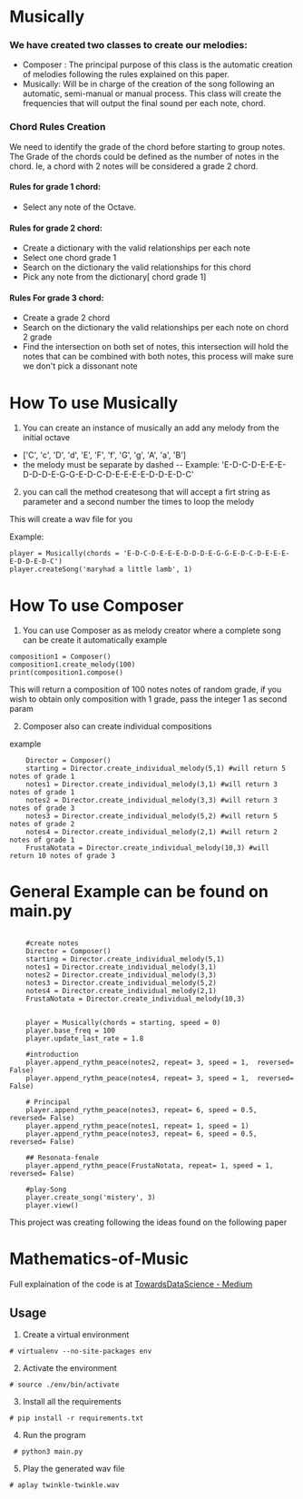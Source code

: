 # Musically 

### We have created two classes to create our melodies:

- Composer : The principal purpose of this class is the automatic creation of melodies following the rules explained on this paper. 
- Musically: Will be in charge of the creation of the song following an automatic, semi-manual or manual process. This class will create the frequencies that will output the final sound per each note, chord. 


### Chord Rules Creation

We need to identify the grade of the chord before starting to group notes. The Grade of the chords could be defined as the number of notes in the chord. Ie, a chord with 2 notes will be considered a grade 2 chord. 

#### Rules for  grade 1 chord:
- Select any note of the Octave.
#### Rules for grade 2 chord:
- Create a dictionary with the valid relationships per each note
- Select one chord grade 1
- Search on the dictionary the valid relationships for this chord
- Pick any note from the dictionary[ chord grade 1]
#### Rules For grade 3 chord:
- Create a grade 2 chord
- Search on the dictionary the valid relationships per each note on chord 2 grade
- Find the intersection on both set of notes, this intersection will hold the notes that can be combined with both notes, this process will make sure we don't pick a dissonant note 



# How To use Musically

1. You can create an instance of musically an add any melody from the initial octave 
- ['C', 'c', 'D', 'd', 'E', 'F', 'f', 'G', 'g', 'A', 'a', 'B']
- the melody must be separate by dashed 
-- Example: 'E-D-C-D-E-E-E-D-D-D-E-G-G-E-D-C-D-E-E-E-E-D-D-E-D-C'

2. you can call the method createsong that will accept a firt string as parameter and a second number the times to loop the melody

This will create a wav file for you

Example:

```
player = Musically(chords = 'E-D-C-D-E-E-E-D-D-D-E-G-G-E-D-C-D-E-E-E-E-D-D-E-D-C')
player.createSong('maryhad a little lamb', 1)
```

# How To use Composer

1. You can use Composer as as melody creator where a complete song can be create it automatically
example 

```
composition1 = Composer()
composition1.create_melody(100)
print(composition1.compose()
```

This will return a composition of 100 notes notes of random grade, if you wish to obtain only composition with 1 grade, pass the integer 1 as second param

2. Composer also can create individual compositions 

example 

```
    Director = Composer()
    starting = Director.create_individual_melody(5,1) #will return 5 notes of grade 1
    notes1 = Director.create_individual_melody(3,1) #will return 3 notes of grade 1
    notes2 = Director.create_individual_melody(3,3) #will return 3 notes of grade 3
    notes3 = Director.create_individual_melody(5,2) #will return 5 notes of grade 2
    notes4 = Director.create_individual_melody(2,1) #will return 2 notes of grade 1
    FrustaNotata = Director.create_individual_melody(10,3) #will return 10 notes of grade 3

```

# General Example can be found on main.py

```

    #create notes
    Director = Composer()
    starting = Director.create_individual_melody(5,1)
    notes1 = Director.create_individual_melody(3,1)
    notes2 = Director.create_individual_melody(3,3)
    notes3 = Director.create_individual_melody(5,2)
    notes4 = Director.create_individual_melody(2,1)
    FrustaNotata = Director.create_individual_melody(10,3)
    

    player = Musically(chords = starting, speed = 0)
    player.base_freq = 100
    player.update_last_rate = 1.8

    #introduction
    player.append_rythm_peace(notes2, repeat= 3, speed = 1,  reversed= False)
    player.append_rythm_peace(notes4, repeat= 3, speed = 1,  reversed= False)
    
    # Principal
    player.append_rythm_peace(notes3, repeat= 6, speed = 0.5,  reversed= False)
    player.append_rythm_peace(notes1, repeat= 1, speed = 1)
    player.append_rythm_peace(notes3, repeat= 6, speed = 0.5,  reversed= False)

    ## Resonata-fenale
    player.append_rythm_peace(FrustaNotata, repeat= 1, speed = 1,  reversed= False)

    #play-Song
    player.create_song('mistery', 3)
    player.view()

```


This project was creating following the ideas found on the following paper

# Mathematics-of-Music

Full explaination of the code is at [TowardsDataScience - Medium](https://towardsdatascience.com/mathematics-of-music-in-python-b7d838c84f72)




## Usage
1. Create a virtual environment

`# virtualenv --no-site-packages env`

2. Activate the environment

`# source ./env/bin/activate`

3. Install all the requirements

`# pip install -r requirements.txt`

4. Run the program 

` # python3 main.py`

5. Play the generated wav file

`# aplay twinkle-twinkle.wav`
